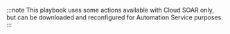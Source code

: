 :::note
This playbook uses some actions available with Cloud SOAR only, but can be downloaded and reconfigured for Automation Service purposes.
:::